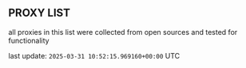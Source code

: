 ## PROXY LIST

all proxies in this list were collected from open sources and tested for functionality

last update: `2025-03-31 10:52:15.969160+00:00` UTC